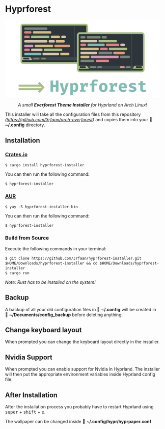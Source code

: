 # Hyprforest

<p align="center"><img src="hyprforest_logo.png" /></p>

<p align="center"><em>A small <strong>Everforest Theme Installer</strong> for Hyprland on Arch Linux!</em></p>

This installer will take all the configuration files from this repository _(https://github.com/3rfaan/arch-everforest)_ and copies them into your  📁 **~/.config** directory.

## Installation

### [Crates.io](https://crates.io/crates/hyprforest-installer)

```
$ cargo install hyprforest-installer
```

You can then run the following command: 

```
$ hyprforest-installer
```

### [AUR](https://aur.archlinux.org/packages/hyprforest-installer-bin)

```
$ yay -S hyprforest-installer-bin
```

You can then run the following command: 

```
$ hyprforest-installer
```

### Build from Source

Execute the following commands in your terminal:

```
$ git clone https://github.com/3rfaan/hyprforest-installer.git $HOME/Downloads/hyprforest-installer && cd $HOME/Downloads/hyprforest-installer
$ cargo run
```

_Note: Rust has to be installed on the system!_

## Backup

A backup of all your old configuration files in 📁 **~/.config** will be created in 📁 **~/Documents/config_backup** before deleting anything.

## Change keyboard layout

When prompted you can change the keyboard layout directly in the installer.

## Nvidia Support

When prompted you can enable support for Nvidia in Hyprland. The installer will then put the appropriate environment variables inside Hyprland config file.

## After Installation

After the installation process you probably have to restart Hyprland using <kbd>super</kbd> + <kbd>shift</kbd> + <kbd>e</kbd>.

The wallpaper can be changed inside 📁 **~/.config/hypr/hyprpaper.conf**
